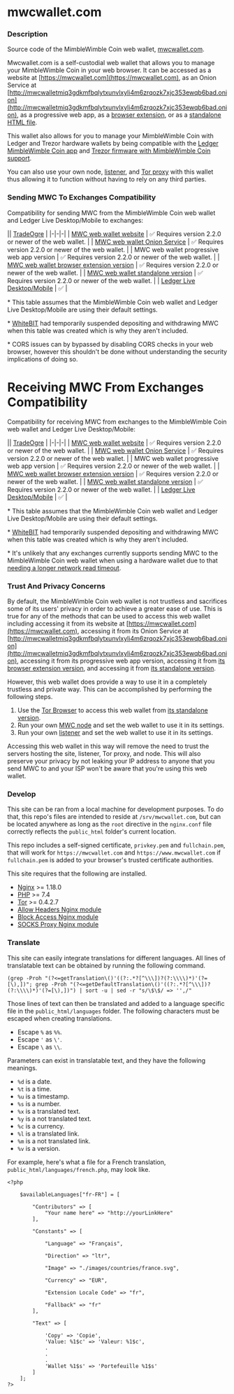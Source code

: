 # mwcwallet.com

### Description
Source code of the MimbleWimble Coin web wallet, [mwcwallet.com](https://mwcwallet.com).

Mwcwallet.com is a self-custodial web wallet that allows you to manage your MimbleWimble Coin in your web browser. It can be accessed as a website at [https://mwcwallet.com](https://mwcwallet.com), as an Onion Service at [http://mwcwalletmiq3gdkmfbqlytxunvlxyli4m6zrqozk7xjc353ewqb6bad.onion](http://mwcwalletmiq3gdkmfbqlytxunvlxyli4m6zrqozk7xjc353ewqb6bad.onion), as a progressive web app, as a [browser extension](https://github.com/NicolasFlamel1/MWC-Wallet-Browser-Extension), or as a [standalone HTML file](https://github.com/NicolasFlamel1/MWC-Wallet-Standalone).

This wallet also allows for you to manage your MimbleWimble Coin with Ledger and Trezor hardware wallets by being compatible with the [Ledger MimbleWimble Coin app](https://github.com/NicolasFlamel1/Ledger-MimbleWimble-Coin) and [Trezor firmware with MimbleWimble Coin support](https://github.com/NicolasFlamel1/trezor-firmware).

You can also use your own node, [listener](https://github.com/NicolasFlamel1/WebSocket-Listener), and [Tor proxy](https://github.com/NicolasFlamel1/Tor-Proxy) with this wallet thus allowing it to function without having to rely on any third parties.

### Sending MWC To Exchanges Compatibility

Compatibility for sending MWC from the MimbleWimble Coin web wallet and Ledger Live Desktop/Mobile to exchanges:

|| [TradeOgre](https://tradeogre.com/exchange/BTC-MWC) |
|-|-|-|
| [MWC web wallet website](https://mwcwallet.com) | ✅ Requires version 2.2.0 or newer of the web wallet. |
| [MWC web wallet Onion Service](http://mwcwalletmiq3gdkmfbqlytxunvlxyli4m6zrqozk7xjc353ewqb6bad.onion) | ✅ Requires version 2.2.0 or newer of the web wallet. |
| MWC web wallet progressive web app version | ✅ Requires version 2.2.0 or newer of the web wallet. |
| [MWC web wallet browser extension version](https://github.com/NicolasFlamel1/MWC-Wallet-Browser-Extension) | ✅ Requires version 2.2.0 or newer of the web wallet. |
| [MWC web wallet standalone version](https://github.com/NicolasFlamel1/MWC-Wallet-Standalone) | ✅ Requires version 2.2.0 or newer of the web wallet. |
| [Ledger Live Desktop/Mobile](https://github.com/NicolasFlamel1/ledger-live) | ✅ |

\* This table assumes that the MimbleWimble Coin web wallet and Ledger Live Desktop/Mobile are using their default settings.

\* [WhiteBIT](https://whitebit.com/trade/MWC-BTC) had temporarily suspended depositing and withdrawing MWC when this table was created which is why they aren't included.

\* CORS issues can by bypassed by disabling CORS checks in your web browser, however this shouldn't be done without understanding the security implications of doing so.

# Receiving MWC From Exchanges Compatibility

Compatibility for receiving MWC from exchanges to the MimbleWimble Coin web wallet and Ledger Live Desktop/Mobile:

|| [TradeOgre](https://tradeogre.com/exchange/BTC-MWC) |
|-|-|-|
| [MWC web wallet website](https://mwcwallet.com) | ✅ Requires version 2.2.0 or newer of the web wallet. |
| [MWC web wallet Onion Service](http://mwcwalletmiq3gdkmfbqlytxunvlxyli4m6zrqozk7xjc353ewqb6bad.onion) | ✅ Requires version 2.2.0 or newer of the web wallet. |
| MWC web wallet progressive web app version | ✅ Requires version 2.2.0 or newer of the web wallet. |
| [MWC web wallet browser extension version](https://github.com/NicolasFlamel1/MWC-Wallet-Browser-Extension) | ✅ Requires version 2.2.0 or newer of the web wallet. |
| [MWC web wallet standalone version](https://github.com/NicolasFlamel1/MWC-Wallet-Standalone) | ✅ Requires version 2.2.0 or newer of the web wallet. |
| [Ledger Live Desktop/Mobile](https://github.com/NicolasFlamel1/ledger-live) | ✅ |

\* This table assumes that the MimbleWimble Coin web wallet and Ledger Live Desktop/Mobile are using their default settings.

\* [WhiteBIT](https://whitebit.com/trade/MWC-BTC) had temporarily suspended depositing and withdrawing MWC when this table was created which is why they aren't included.

\* It's unlikely that any exchanges currently supports sending MWC to the MimbleWimble Coin web wallet when using a hardware wallet due to that [needing a longer network read timeout](https://github.com/mwcproject/mwc-wallet/pull/17).

### Trust And Privacy Concerns
By default, the MimbleWimble Coin web wallet is not trustless and sacrifices some of its users' privacy in order to achieve a greater ease of use. This is true for any of the methods that can be used to access this web wallet including accessing it from its website at [https://mwcwallet.com](https://mwcwallet.com), accessing it from its Onion Service at [http://mwcwalletmiq3gdkmfbqlytxunvlxyli4m6zrqozk7xjc353ewqb6bad.onion](http://mwcwalletmiq3gdkmfbqlytxunvlxyli4m6zrqozk7xjc353ewqb6bad.onion), accessing it from its progressive web app version, accessing it from [its browser extension version](https://github.com/NicolasFlamel1/MWC-Wallet-Browser-Extension), and accessing it from [its standalone version](https://github.com/NicolasFlamel1/MWC-Wallet-Standalone).

However, this web wallet does provide a way to use it in a completely trustless and private way. This can be accomplished by performing the following steps.

1. Use the [Tor Browser](https://www.torproject.org/download/) to access this web wallet from [its standalone version](https://github.com/NicolasFlamel1/MWC-Wallet-Standalone).
2. Run your own [MWC node](https://github.com/mwcproject/mwc-node) and set the web wallet to use it in its settings.
3. Run your own [listener](https://github.com/NicolasFlamel1/WebSocket-Listener) and set the web wallet to use it in its settings.

Accessing this web wallet in this way will remove the need to trust the servers hosting the site, listener, Tor proxy, and node. This will also preserve your privacy by not leaking your IP address to anyone that you send MWC to and your ISP won't be aware that you're using this web wallet.

### Develop
This site can be ran from a local machine for development purposes. To do that, this repo's files are intended to reside at `/srv/mwcwallet.com`, but can be located anywhere as long as the `root` directive in the `nginx.conf` file correctly reflects the `public_html` folder's current location.

This repo includes a self-signed certificate, `privkey.pem` and `fullchain.pem`, that will work for `https://mwcwallet.com` and `https://www.mwcwallet.com` if `fullchain.pem` is added to your browser's trusted certificate authorities.

This site requires that the following are installed.
* [Nginx](https://www.nginx.com/) >= 1.18.0
* [PHP](https://www.php.net/) >= 7.4
* [Tor](https://www.torproject.org/download/) >= 0.4.2.7
* [Allow Headers Nginx module](https://github.com/NicolasFlamel1/Allow-Headers)
* [Block Access Nginx module](https://github.com/NicolasFlamel1/Block-Access)
* [SOCKS Proxy Nginx module](https://github.com/NicolasFlamel1/SOCKS-Proxy)

### Translate
This site can easily integrate translations for different languages. All lines of translatable text can be obtained by running the following command.
```
(grep -Proh "(?<=getTranslation\()'((?:.*?[^\\\])?(?:\\\\)*)'(?=[\),])"; grep -Proh "(?<=getDefaultTranslation\()'((?:.*?[^\\\])?(?:\\\\)*)'(?=[\),])") | sort -u | sed -r "s/\$\$/ => '',/"
```

Those lines of text can then be translated and added to a language specific file in the `public_html/languages` folder. The following characters must be escaped when creating translations.
* Escape `%` as `%%`.
* Escape `'` as `\'`.
* Escape `\` as `\\`.

Parameters can exist in translatable text, and they have the following meanings.
* `%d` is a date.
* `%t` is a time.
* `%u` is a timestamp.
* `%s` is a number.
* `%x` is a translated text.
* `%y` is a not translated text.
* `%c` is a currency.
* `%l` is a translated link.
* `%m` is a not translated link.
* `%v` is a version.

For example, here's what a file for a French translation, `public_html/languages/french.php`, may look like.
```
<?php

	$availableLanguages["fr-FR"] = [
	
		"Contributors" => [
			"Your name here" => "http://yourLinkHere"
		],
		
		"Constants" => [
		
			"Language" => "Français",
			
			"Direction" => "ltr",
			
			"Image" => "./images/countries/france.svg",
			
			"Currency" => "EUR",
			
			"Extension Locale Code" => "fr",
			
			"Fallback" => "fr"
		],
		
		"Text" => [
		
			'Copy' => 'Copie',
			'Value: %1$c' => 'Valeur: %1$c',
			.
			.
			.
			'Wallet %1$s' => 'Portefeuille %1$s'
		]
	];
?>
```
